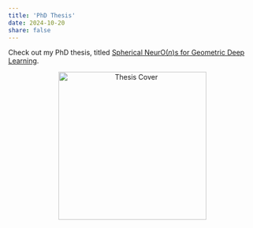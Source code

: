 ```yaml
---
title: 'PhD Thesis'
date: 2024-10-20
share: false
---
```


Check out my PhD thesis, titled [Spherical NeurO($n$)s for Geometric Deep Learning](https://doi.org/10.3384/9789180756808).

<!-- ![Thesis Cover](https://liu.diva-portal.org/smash/get/diva2:1894492/PREVIEW01.png) -->

<p align="center">
  <a href="link-to-thesis" target="_blank">
<img src="https://liu.diva-portal.org/smash/get/diva2:1894492/PREVIEW01.png)" alt="Thesis Cover" width="300" />
  </a>
</p>
